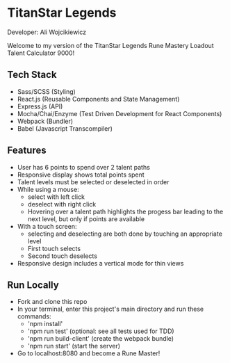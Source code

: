 # TitanStar Legends

Developer: Ali Wojcikiewicz

Welcome to my version of the TitanStar Legends Rune Mastery Loadout Talent Calculator 9000!

## Tech Stack

- Sass/SCSS (Styling)
- React.js (Reusable Components and State Management)
- Express.js (API)
- Mocha/Chai/Enzyme (Test Driven Development for React Components)
- Webpack (Bundler)
- Babel (Javascript Transcompiler)

## Features

- User has 6 points to spend over 2 talent paths
- Responsive display shows total points spent
- Talent levels must be selected or deselected in order
- While using a mouse:
  - select with left click
  - deselect with right click
  - Hovering over a talent path highlights the progess bar leading to the next level,
    but only if points are available
- With a touch screen:
  - selecting and deselecting are both done by touching an appropriate level
  - First touch selects
  - Second touch deselects
- Responsive design includes a vertical mode for thin views

## Run Locally

- Fork and clone this repo
- In your terminal, enter this project's main directory and run these commands:
  - 'npm install'
  - 'npm run test' (optional: see all tests used for TDD)
  - 'npm run build-client' (create the webpack bundle)
  - 'npm run start' (start the server)
- Go to localhost:8080 and become a Rune Master!
